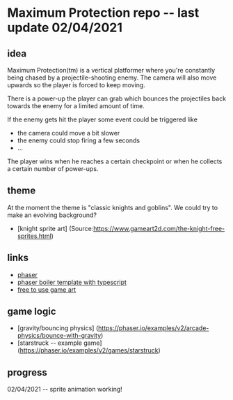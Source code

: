 # Maximum Protection repo -- last update 02/04/2021

## idea

Maximum Protection(tm) is a vertical platformer where you're constantly being chased by a projectile-shooting enemy. The camera will also move upwards so the player is forced to keep moving. 

There is a power-up the player can grab which bounces the projectiles back towards the enemy for a limited amount of time. 

If the enemy gets hit the player some event could be triggered like 

- the camera could move a bit slower
- the enemy could stop firing a few seconds
- ...

The player wins when he reaches a certain checkpoint or when he collects a certain number of power-ups.

## theme 

At the moment the theme is "classic knights and goblins". We could try to make an evolving background? 



- [knight sprite art] (Source:https://www.gameart2d.com/the-knight-free-sprites.html) 



## links

- [phaser](https://phaser.io/)
- [phaser boiler template with typescript](https://github.com/photonstorm/phaser3-typescript-project-template)
- [free to use game art](https://www.gameartguppy.com/)





## game logic

- [gravity/bouncing physics] (https://phaser.io/examples/v2/arcade-physics/bounce-with-gravity)
 - [starstruck -- example game] (https://phaser.io/examples/v2/games/starstruck)



## progress

02/04/2021 -- sprite animation working!


